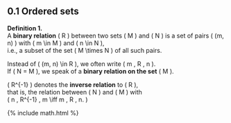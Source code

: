 ## 0.1 Ordered sets

**Definition 1.**  
A **binary relation** \( R \) between two sets \( M \) and \( N \) is a set of pairs \( (m, n) \) with \( m \in M \) and \( n \in N \),  
i.e., a subset of the set \( M \times N \) of all such pairs.  

Instead of \( (m, n) \in R \), we often write \( m \, R \, n \).  
If \( N = M \), we speak of a **binary relation on the set** \( M \).  

\( R^{-1} \) denotes the **inverse relation** to \( R \),  
that is, the relation between \( N \) and \( M \) with  
\( n \, R^{-1} \, m \iff m \, R \, n. \)

{% include math.html %}
